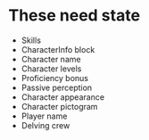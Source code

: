 # These need state

- Skills
- CharacterInfo block
- Character name
- Character levels
- Proficiency bonus
- Passive perception
- Character appearance
- Character pictogram
- Player name
- Delving crew